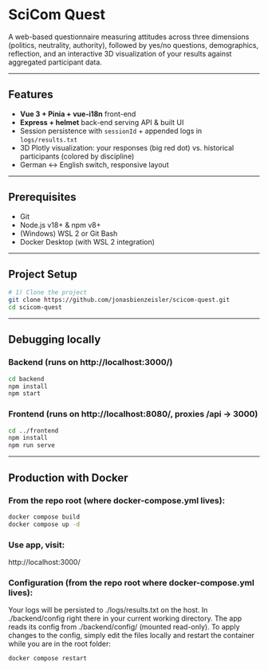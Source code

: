 # SciCom Quest

A web-based questionnaire measuring attitudes across three dimensions (politics, neutrality, authority), followed by yes/no questions, demographics, reflection, and an interactive 3D visualization of your results against aggregated participant data.

---

## Features

- **Vue 3 + Pinia + vue-i18n** front-end  
- **Express + helmet** back-end serving API & built UI  
- Session persistence with `sessionId` + appended logs in `logs/results.txt`  
- 3D Plotly visualization: your responses (big red dot) vs. historical participants (colored by discipline)  
- German ↔ English switch, responsive layout  

---

## Prerequisites

- Git  
- Node.js v18+ & npm v8+  
- (Windows) WSL 2 or Git Bash  
- Docker Desktop (with WSL 2 integration)  

---

## Project Setup

```bash
# 1) Clone the project
git clone https://github.com/jonasbienzeisler/scicom-quest.git
cd scicom-quest
```
---

## Debugging locally

### Backend (runs on http://localhost:3000/)
```bash
cd backend
npm install
npm start
```

### Frontend (runs on http://localhost:8080/, proxies /api → 3000)
```bash
cd ../frontend
npm install
npm run serve
```
---

## Production with Docker

### From the repo root (where docker-compose.yml lives):
```bash
docker compose build
docker compose up -d
```

### Use app,  visit:
http://localhost:3000/

### Configuration (from the repo root where docker-compose.yml lives):
Your logs will be persisted to ./logs/results.txt on the host. In ./backend/config right there in your current working directory. The app reads its config from ./backend/config/ (mounted read-only). To apply changes to the config, simply edit the files locally and restart the container while you are in the root folder:

```bash
docker compose restart
```
